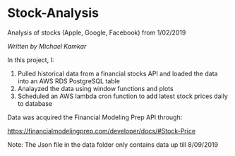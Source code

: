 # Stock-Analysis

Analysis of stocks (Apple, Google, Facebook) from 1/02/2019

_Written by Michael Kamkar_

In this project, I:

1. Pulled historical data from a financial stocks API and loaded the data into an AWS RDS PostgreSQL table
2. Analayzed the data using window functions and plots
3. Scheduled an AWS lambda cron function to add latest stock prices daily to database

Data was acquired the Financial Modeling Prep API through:

https://financialmodelingprep.com/developer/docs/#Stock-Price

Note: The Json file in the data folder only contains data up till 8/09/2019

